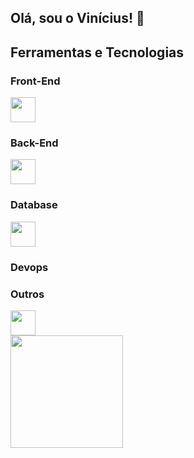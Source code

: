 ## Olá, sou o Vinícius! :wave:


 
## Ferramentas e Tecnologias
### Front-End
<div style={{display: flex}}>
 <img src="https://cdn.jsdelivr.net/gh/devicons/devicon/icons/react/react-original.svg" width="40" height="40" />
</div> 

### Back-End
<div style={{display: flex}}>
  <img src="https://cdn.jsdelivr.net/gh/devicons/devicon/icons/nestjs/nestjs-plain.svg" width="40" height="40"/>
</div>

### Database
<div style={{display: flex}}>
   <img src="https://cdn.jsdelivr.net/gh/devicons/devicon/icons/postgresql/postgresql-original.svg" width="40" height="40"/>  
</div>

### Devops
<div style={{display: flex}}>
</div>

### Outros
<div style={{display: flex}}>
  <img src="https://cdn.jsdelivr.net/gh/devicons/devicon/icons/git/git-original.svg" width="40" height="40"/>
</div>

<div>
  <a href="https://github.com/seu-usuário-aqui">
  <img height="180em" src="https://github-readme-stats.vercel.app/api/top-langs/?username=viniciustakedi&layout=compact&langs_count=7&theme=gotham"/>
</div>
